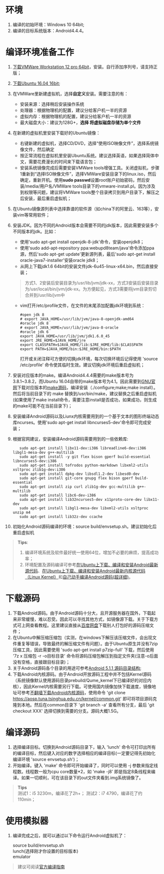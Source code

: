 # 环境  
  1. 编译的初始环境：Windows 10 64bit;
  2. 编译的目标系统版本：Android4.4.4。

# 编译环境准备工作  
  1. [下载VMWare Workstation 12 pro 64bit](http://rj.baidu.com/soft/detail/13808.html?ald)，安装。自行添加序列号，请支持正版；
  2. [下载Ubuntu 16.04 16bit](https://www.ubuntu.com/download/desktop);
  3. 在VMWare里新建虚拟机，选择**自定义**安装。需要注意的有：
	  * 安装来源：选择稍后安装操作系统
	  * 处理器：根据物理机的配置，建议分给客户机一半的资源
	  * 虚拟内存：根据物理机的配置，建议分给客户机一半的资源
	  * 最大磁盘大小：建议为128G+，**选择 将虚拟磁盘存储为单个文件**
  4. 在新建的虚拟机里安装下载好的Ubuntu镜像：
	  * 右键新建的虚拟机，选择CD/DVD，选择“使用ISO映像文件”，选择系统镜像文件，然后确定
	  * 按正常流程在虚拟机里安装Ubuntu系统。建议选择英语，如果选择简体中文，需要花费漫长的时间来下载语言包；
	  * 安装系统镜像完成后需要安装VMWare tools增强工具。关闭虚拟机，步骤1重新到“选择ISO映像文件”，选择VMWare安装目录下的linux.iso，然后确定，重新开机。使用**sudo passwd**设置root账户初始密码，然后安装/media/用户名/VMWare tools目录下的vmware-install.pl。因为涉及到权限等问题，建议将VMWare tools整个目录拷贝到用户目录下，解压之后安装，最后重启虚拟机；
  5. 在Ubuntu镜像源列表中选择靠谱的软件源（如china下的阿里云、163等），安装vim等常用软件；
  6. 安装JDK。因为不同的Android版本会需要不同的jdk版本，因此需要安装多个不同版本的jdk。比如：
	  * 使用'sudo apt-get install openjdk-8-jdk'命令，安装openjdk8；
	  * 使用'sudo add-apt-repository ppa:webupd8team/java'命令添加ppa源，然后'sudo apt-get update'更新源列表，最后'sudo apt-get install oracle-java7-installer'安装oracle jdk8；
	  * 从网上下载jdk1.6 64bit的安装文件jdk-6u45-linux-x64.bin，然后直接安装；
	  
	  > 方式1、2安装后安装目录为/usr/lib/jvm/jdk-xx，方式3安装后安装目录为/usr/local/bin/jvm/jdk-xx。为方便起见，方式3需要将jvm目录剪切合并到/usr/lib/jvm中
	  
	  * vim打开/etc/profile文件，在文件的末尾添加配置jdk环境到系统：  
	  
			#open jdk 8
			# export JAVA_HOME=/usr/lib/jvm/java-8-openjdk-amd64
			#oracle jdk 8
			# export JAVA_HOME=/usr/lib/jvm/java-8-oracle
			#oracle jdk 6
			export JAVA_HOME=/usr/lib/jvm/jdk1.6.0_45
			export JRE_HOME=$JAVA_HOME/jre
			export CLASSPATH=$JAVA_HOME/lib:$JRE_HOME/lib:$CLASSPATH
			export PATH=$JAVA_HOME/bin:$JRE_HOME/bin:$PATH

	    打开或关闭注释可方便的切换jdk环境，每次切换环境后记得使用 'source /etc/profile' 命令使其临时生效。建议切换jdk环境后重启虚拟机；
  7. 安装对应版本的make。编译Android4.4.4需要的make版本号为3.8.1~3.8.2，而Ubuntu 16.04自带的make版本号为4.1。因此需要到[GNU官网](http://www.gnu.org/software/make/)下载对应版本的[make源码](http://ftp.gnu.org/gnu/make/)，编译安装（./configure;make;make install）。然后将当前目录下的 make 替换到/usr/bin/make，建议替换之后重启虚拟机(如果使用了make install命令，需要注意install是否成功，如果成功，则生成的make可能不在当前目录下)；
  8. 安装编译Android源码以及Liunx内核需要用到的一个基于文本的图形终端动态库ncurses。使用'sudo apt-get install libncurses5-dev'命令即可完成安装；
  9. 根据官网建议，安装编译Android源码需要用到的一些依赖库:  
  
			sudo apt-get install libx11-dev:i386 libreadline6-dev:i386 libgl1-mesa-dev g++-multilib  
			sudo apt-get install -y git flex bison gperf build-essential libncurses5-dev:i386  
			sudo apt-get install tofrodos python-markdown libxml2-utils xsltproc zlib1g-dev:i386   
			sudo apt-get install dpkg-dev libsdl1.2-dev libesd0-dev  
			sudo apt-get install git-core gnupg flex bison gperf build-essential    
			sudo apt-get install zip curl zlib1g-dev gcc-multilib g++-multilib  
			sudo apt-get install libc6-dev-i386  
			sudo apt-get install lib32ncurses5-dev x11proto-core-dev libx11-dev   
			sudo apt-get install libgl1-mesa-dev libxml2-utils xsltproc unzip m4  
			sudo apt-get install lib32z-dev ccache  

  10. 初始化Android源码编译的环境：source build/envsetup.sh。建议初始化后重启虚拟机  

> **Tips**:  
> 1. 编译环境系统及软件最好统一使用64位，增加不必要的麻烦，提高成功率；  
> 2. 环境配置及源码编译可参考[在Ubuntu上下载、编译和安装Android最新源代码](http://blog.csdn.net/luoshengyang/article/details/6559955)、[在Ubuntu上下载、编译和安装Android最新内核源代码（Linux Kernel）](http://blog.csdn.net/luoshengyang/article/details/6564592)和[自己动手编译Android源码(超详细)](http://www.jianshu.com/p/367f0886e62b)。  

# 下载源码
  1. 下载Android源码。由于Android源码十分大，且开源服务器在国外，下载起来非常缓慢，难以忍受。因此可以寻找其他方式，如镜像源下载。关于下载方式可上网查看教程。这里建议直接从[百度网盘](http://pan.baidu.com/s/1ngsZs)下载别人打包好的源码压缩文件；
  2. 在Ubuntu中解压缩压缩包（实测，在windows下解压该压缩文件，会出现文件重复等错误，导致最终的解压缩文件有问题）。由于Ubuntu原生并没有7zip压缩工具，因此需要使用 'sudo apt-get install p7zip-full' 下载，然后使用 '7z x 压缩包 -r -o目标目录' 命令将源码压缩包解压到指定文件夹(注意-o后面没有空格，直接跟目标目录)；
  3. 关于Android源码各个目录的用途可参考[Android 5.1.1 源码目录结构](http://blog.csdn.net/tfslovexizi/article/details/51888458);
  4. 下载Android内核源码。由于Android开放源码工程中并不包括Kernel源码（系统镜像默认使用源码目录prebuild/Qume_kernel下已编译好的对应内核），因此Kernel内核需要另行下载。可使用国内镜像加快下载速度，镜像地址可参考[不翻墙下载Android内核源码](http://blog.csdn.net/sunao2002002/article/details/53057374)，使用命令 'git clone  https://aosp.tuna.tsinghua.edu.cn/kernel/common.git' 即可将项目源码克隆到本地。然后在common目录下 'git branch -a' 查看所有分支，最后 'git checkout XXX' 选择切换到需要的分支。源码大概1.5G。  

# 编译源码
  1. 选择编译目标。切换到Android源码目录下，输入 'lunch' 命令可打印出所有的编译目标，然后键入对应的数字选择相应的编译目标(一定要记得先初始化编译环境 'source envsetup.sh')；
  2. 开始编译。键入 'make' 命令即可开始编译了，同时可以使用 -j 参数来指定线程数。线程数一般为cpu core数量*2，如 'make -j8' 即是指定8条线程来编译。如果一切顺利，可在该目录下的out文件夹看到.img系统镜像了。  

> **Tips**  
> 测试1：i5 3230m，编译花了2h+；
> 测试2：i7 4790，编译花了约110min；

# 使用模拟器
  1. 编译完成之后，就可以通过以下命令运行Android虚拟机了：  

		source build/envsetup.sh  
		lunch(选择刚才你设置的目标版本)  
		emulator

>建议可阅读[官方编译指南](http://source.android.com/source/building.html)
